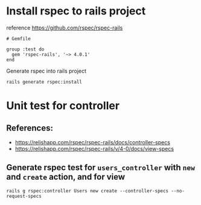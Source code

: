 # Install rspec to rails project

reference https://github.com/rspec/rspec-rails

```
# Gemfile

group :test do
  gem 'rspec-rails', '~> 4.0.1'
end
```

Generate rspec into rails project

```
rails generate rspec:install
```

# Unit test for controller

## References:
- https://relishapp.com/rspec/rspec-rails/docs/controller-specs
- https://relishapp.com/rspec/rspec-rails/v/4-0/docs/view-specs

## Generate rspec test for `users_controller` with `new` and `create` action, and for view

```
rails g rspec:controller Users new create --controller-specs --no-request-specs
```
